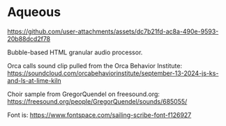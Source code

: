 # Aqueous

https://github.com/user-attachments/assets/dc7b21fd-ac8a-490e-9593-20b88dcd2f78

Bubble-based HTML granular audio processor.

Orca calls sound clip pulled from the Orca Behavior Institute:
https://soundcloud.com/orcabehaviorinstitute/september-13-2024-js-ks-and-ls-at-lime-kiln

Choir sample from GregorQuendel on freesound.org:
https://freesound.org/people/GregorQuendel/sounds/685055/

Font is:
https://www.fontspace.com/sailing-scribe-font-f126927
